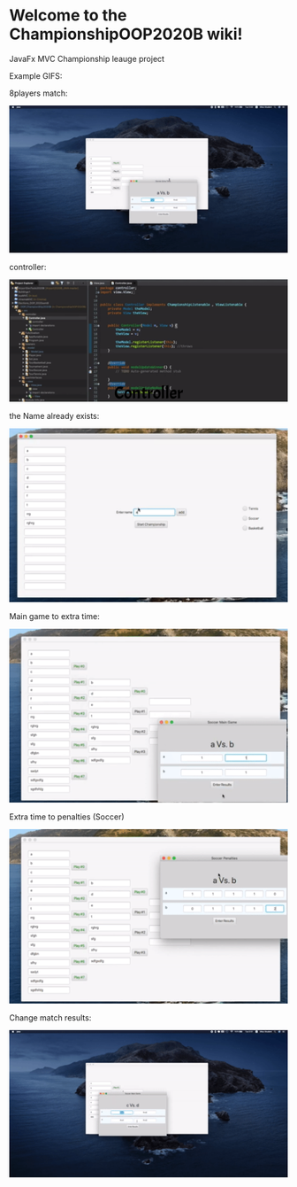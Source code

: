 # Welcome to the ChampionshipOOP2020B wiki!
JavaFx MVC Championship leauge project


Example GIFS: 

8players match: 

![](https://github.com/ShahaRaz/ChampionshipOOP2020B/blob/master/Previews/2020B_MVC_OOP.gif)



controller: 

![](https://github.com/ShahaRaz/ChampionshipOOP2020B/blob/master/Previews/MVC_OOP_controller.gif)


the Name already exists:

![](https://github.com/ShahaRaz/ChampionshipOOP2020B/blob/master/Previews/MVC_OOP_nameAlreadyExists.gif)



Main game to extra time: 

![](https://github.com/ShahaRaz/ChampionshipOOP2020B/blob/master/Previews/MVC_OOP_mainToExtraTime.gif)



Extra time to penalties (Soccer) 

![](https://github.com/ShahaRaz/ChampionshipOOP2020B/blob/master/Previews/MVC_OOP_ExtraTime%20%2B%20pendelties.gif)



Change match results: 

![](https://github.com/ShahaRaz/ChampionshipOOP2020B/blob/master/Previews/MVC_OOP_reEnter%20the%20match%20result.gif)


